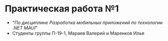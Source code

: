# Практическая работа №1 
- "*По дисциплине Разработка мобильных приложений по технологии .NET MAUI*" 
- Студенты группы П-19-1, Мараев Валерий и Маренков Илья
